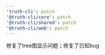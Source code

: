 ```yaml
---
'truth-cli': patch
'@truth-cli/core': patch
'@truth-cli/shared': patch
'@truth-cli/web': patch
---
```


修复了tree图显示问题；修复了已知bug
